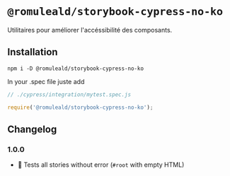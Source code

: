 # `@romuleald/storybook-cypress-no-ko`

Utilitaires pour améliorer l'accéssibilité des composants.

## Installation

```shell script
npm i -D @romuleald/storybook-cypress-no-ko
```

In your .spec file juste add
```js
// ./cypress/integration/mytest.spec.js

require('@romuleald/storybook-cypress-no-ko');

```

## Changelog

### 1.0.0

* 🚀 Tests all stories without error (`#root` with empty HTML)

